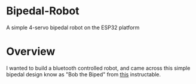 # Bipedal-Robot
A simple 4-servo bipedal robot on the ESP32 platform

# Overview
I wanted to build a bluetooth controlled robot, and came across this simple bipedal design know as "Bob the Biped" from [this](https://www.instructables.com/BoB-the-BiPed/) instructable. 
